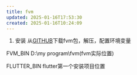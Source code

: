 ```yaml
---
title: fvm
updated: 2025-01-16T17:53:30
created: 2025-01-16T10:24:09
---
```


1.  安装
从[GITHUB](https://github.com/leoafarias/fvm/releases)下载fvm包，解压，配置环境变量

FVM_BIN D:\my program\fvm(fvm实际位置)

FLUTTER_BIN flutter第一个安装项目位置
